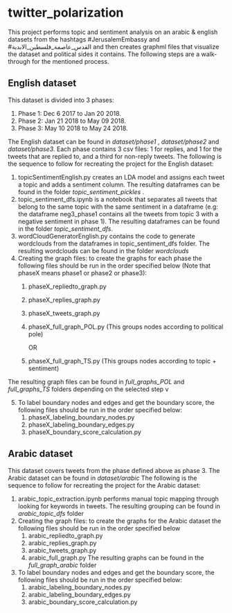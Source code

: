# twitter_polarization
This project performs topic and sentiment analysis on an arabic & english datasets from the hashtags #JerusalemEmbassy and #القدس_عاصمة_فلسطين_الابدية and then
creates graphml files that visualize the dataset and political sides it contains. The following steps are a walk-through for the mentioned process.
## English dataset
This dataset is divided into 3 phases: 
1. Phase 1: Dec 6 2017 to Jan 20 2018.
2. Phase 2: Jan 21 2018 to May 09 2018.
3. Phase 3: May 10 2018 to May 24 2018.

The English dataset can be found in *dataset/phase1* , *dataset/phase2* and *dataset/phase3*. Each phase contains 3 csv files: 1 for replies, and 1 for the tweets that are replied to, and a third for non-reply tweets. 
The following is the sequence to follow for recreating the project for the English dataset:
1. topicSentimentEnglish.py creates an LDA model and assigns each tweet a topic and adds a sentiment column. 
The resulting dataframes can be found in the folder *topic_sentiment_pickles* . 
2. topic_sentiment_dfs.ipynb is a notebook that separates all tweets that belong to the same topic with the same sentiment in a dataframe (e.g: the dataframe neg3_phase1 contains all the tweets from topic 3 with a negative sentiment in phase 1). The resulting dataframes can be found in the folder *topic_sentiment_dfs*.  
3. wordCloudGeneratorEnglish.py contains the code to generate wordclouds from the dataframes in topic_sentiment_dfs folder. The resulting wordclouds can be found in the folder *wordclouds*
4. Creating the graph files: to create the graphs for each phase the following files should be run in the order specified below (Note that phaseX means phase1 or phase2 or phase3):
   1. phaseX_repliedto_graph.py 
   2. phaseX_replies_graph.py
   3. phaseX_tweets_graph.py
   4. phaseX_full_graph_POL.py (This groups nodes according to political pole)
   
      OR
   
   4. phaseX_full_graph_TS.py (This groups nodes according to topic + sentiment)
   
 The resulting graph files can be found in *full_graphs_POL* and *full_graphs_TS* folders depending on the selected step v
 
5. To label boundary nodes and edges and get the boundary score, the following files should be run in the order specified below:
   1. phaseX_labeling_boundary_nodes.py 
   2. phaseX_labeling_boundary_edges.py
   3. phaseX_boundary_score_calculation.py

## Arabic dataset 
This dataset covers tweets from the phase defined above as phase 3. The Arabic dataset can be found in *dataset/arabic*
The following is the sequence to follow for recreating the project for the Arabic dataset:
1. arabic_topic_extraction.ipynb performs manual topic mapping through looking for keywords in tweets. The resulting grouping can be found in *arabic_topic_dfs* folder
2. Creating the graph files: to create the graphs for the Arabic dataset the following files should be run in the order specified below
   1. arabic_repliedto_graph.py 
   2. arabic_replies_graph.py
   3. arabic_tweets_graph.py
   4. arabic_full_graph.py
  The resulting graphs can be found in the *full_graph_arabic* folder
3. To label boundary nodes and edges and get the boundary score, the following files should be run in the order specified below:
   1. arabic_labeling_boundary_nodes.py 
   2. arabic_labeling_boundary_edges.py
   3. arabic_boundary_score_calculation.py
